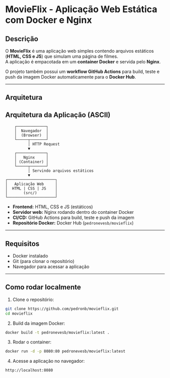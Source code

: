 # MovieFlix - Aplicação Web Estática com Docker e Nginx

## Descrição

O **MovieFlix** é uma aplicação web simples contendo arquivos estáticos (**HTML, CSS e JS**) que simulam uma página de filmes.  
A aplicação é empacotada em um **container Docker** e servida pelo **Nginx**.

O projeto também possui um **workflow GitHub Actions** para build, teste e push da imagem Docker automaticamente para o **Docker Hub**.

---

## Arquitetura

## Arquitetura da Aplicação (ASCII)

        ┌─────────────┐
        │  Navegador  │
        │  (Browser)  │
        └─────┬───────┘
              │ HTTP Request
              ▼
        ┌─────────────┐
        │   Nginx     │
        │ (Container) │
        └─────┬───────┘
              │ Servindo arquivos estáticos
              ▼
    ┌─────────────────────┐
    │   Aplicação Web     │
    │  HTML | CSS | JS    │
    │       (src/)        │
    └─────────────────────┘

- **Frontend:** HTML, CSS e JS (estáticos)
- **Servidor web:** Nginx rodando dentro do container Docker
- **CI/CD:** GitHub Actions para build, teste e push da imagem
- **Repositório Docker:** Docker Hub (`pedronevesb/movieflix`)

---

## Requisitos

- Docker instalado
- Git (para clonar o repositório)
- Navegador para acessar a aplicação

---

## Como rodar localmente

1. Clone o repositório:

```bash
git clone https://github.com/pedronb/movieflix.git
cd movieflix
```

2. Build da imagem Docker:

```bash
docker build -t pedronevesb/movieflix:latest .
```

3. Rodar o container:

```bash
docker run -d -p 8080:80 pedronevesb/movieflix:latest
```

4. Acesse a aplicação no navegador:

```bash
http://localhost:8080
```
